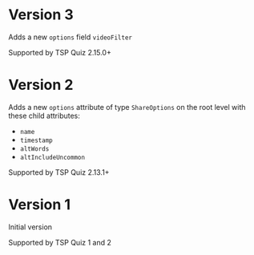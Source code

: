 # Version 3
Adds a new `options` field `videoFilter`

Supported by TSP Quiz 2.15.0+

# Version 2
Adds a new `options` attribute of type `ShareOptions` on the root level with these child attributes:
* `name`
* `timestamp`
* `altWords`
* `altIncludeUncommon`

Supported by TSP Quiz 2.13.1+

# Version 1
Initial version

Supported by TSP Quiz 1 and 2